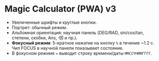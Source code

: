 # Magic Calculator (PWA) v3
- Увеличенные шрифты и круглые кнопки.
- Портрет: обычный режим.
- Альбомная ориентация: научная панель (DEG/RAD, sin/cos/tan, степени, скобки, Ans, ⌫ и пр.).
- **Фокусный режим**: 5-кратное нажатие на кнопку `%` в течение ~1.2 с. Чип FOCUS в научной панели показывает состояние.
- В фокусном режиме `=` выводит строку времени/даты `ММССЧЧММГГГГ`.
